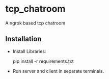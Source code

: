 # tcp_chatroom

A ngrok based tcp chatroom

## Installation

* Install Libraries:

	pip install -r requirements.txt

* Run server and client in separate terminals.